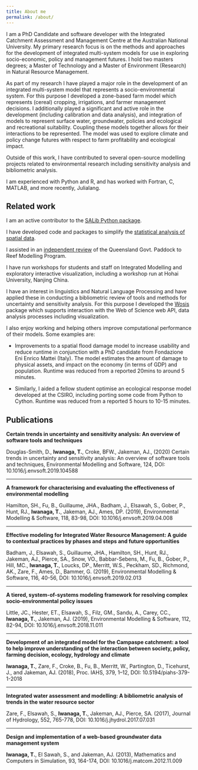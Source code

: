 ```yaml
---
title: About me
permalink: /about/
---
```


I am a PhD Candidate and software developer with the Integrated Catchment Assessment and Management Centre at the Australian National University. My primary research focus is on the methods and approaches for the development of integrated multi-system models for use in exploring socio-economic, policy and management futures. I hold two masters degrees; a Master of Technology and a Master of Environment (Research) in Natural Resource Management. 

As part of my research I have played a major role in the development of an integrated multi-system model that represents a socio-environmental system. For this purpose I developed a zone-based farm model which represents (cereal) cropping, irrigations, and farmer management decisions. I additionally played a significant and active role in the development (including calibration and data analysis), and integration of models to represent surface water, groundwater, policies and ecological and recreational suitability. Coupling these models together allows for their interactions to be represented. The model was used to explore climate and policy change futures with respect to farm profitability and ecological impact.

Outside of this work, I have contributed to several open-source modelling projects related to environmental research including sensitivity analysis and bibliometric analysis. 

I am experienced with Python and R, and has worked with Fortran, C, MATLAB, and more recently, Julialang.

## Related work

I am an active contributor to the [SALib Python package](https://github.com/salib/salib).

I have developed code and packages to simplify the [statistical analysis of spatial data](https://github.com/MamadioCMCC/HazardRiskScripts/tree/master/scripts/HazardStats).

I assisted in an [independent review](https://trove.nla.gov.au/work/237587298?selectedversion=NBD66255631) of the Queensland Govt. Paddock to Reef Modelling Program.

I have run workshops for students and staff on Integrated Modelling and exploratory interactive visualization, including a workshop run at Hohai University, Nanjing China.

I have an interest in linguistics and Natural Language Processing and have applied these in conducting a bibliometric review of tools and methods for uncertainty and sensitivity analysis. For this purpose I developed the [Wosis](https://github.com/ConnectedSystems/wosis) package which supports interaction with the Web of Science web API, data analysis processes including visualization.

I also enjoy working and helping others improve computational performance of their models. Some examples are:

- Improvements to a spatial flood damage model to increase usability and reduce runtime in conjunction with a PhD candidate from Fondazione Eni Enrico Mattei (Italy). The model estimates the amount of damage to physical assets, and impact on the economy (in terms of GDP) and population. Runtime was reduced from a reported 20mins to around 5 minutes.

- Similarly, I aided a fellow student optimise an ecological response model developed at the CSIRO, including porting some code from Python to Cython. Runtime was reduced from a reported 5 hours to 10-15 minutes.


## Publications

**Certain trends in uncertainty and sensitivity analysis: An overview of software tools and techniques**

<span class="__dimensions_badge_embed__" data-doi="10.1016/j.envsoft.2019.104588" data-style="large_rectangle"></span>

Douglas-Smith, D., **Iwanaga, T.**, Croke, BFW., Jakeman, AJ., (2020) Certain trends in uncertainty and sensitivity analysis: An overview of software tools and techniques, Environmental Modelling and Software, 124, DOI: 10.1016/j.envsoft.2019.104588

--------------------

**A framework for characterising and evaluating the effectiveness of environmental modelling**

<span class="__dimensions_badge_embed__" data-doi="10.1016/j.envsoft.2019.04.008" data-style="large_rectangle"></span>

Hamilton, SH., Fu, B., Guillaume, JHA., Badham, J., Elsawah, S., Gober, P., Hunt, RJ., **Iwanaga, T.**, Jakeman, AJ., Ames, DP. (2019), Environmental Modelling & Software, 118, 83-98, DOI: 10.1016/j.envsoft.2019.04.008

--------------------

**Effective modeling for Integrated Water Resource Management: A guide to contextual practices by phases and steps and future opportunities**

<span class="__dimensions_badge_embed__" data-doi="10.1016/j.envsoft.2019.02.013" data-style="large_rectangle"></span>

Badham, J., Elsawah, S., Guillaume, JHA., Hamilton, SH., Hunt, RJ., Jakeman, AJ., Pierce, SA., Snow, VO., Babbar-Sebens, M., Fu, B., Gober, P., Hill, MC., **Iwanaga, T.**, Loucks, DP., Merritt, W.S., Peckham, SD., Richmond, AK., Zare, F., Ames, D., Bammer, G. (2019), Environmental Modelling & Software, 116, 40-56, DOI: 10.1016/j.envsoft.2019.02.013

--------------------

**A tiered, system-of-systems modeling framework for resolving complex socio-environmental policy issues**

<span class="__dimensions_badge_embed__" data-doi="10.1016/j.envsoft.2018.11.011" data-style="large_rectangle"></span>

Little, JC., Hester, ET., Elsawah, S., Filz, GM., Sandu, A., Carey, CC., **Iwanaga, T.**, Jakeman, AJ. (2019), Environmental Modelling & Software, 112, 82-94, DOI: 10.1016/j.envsoft.2018.11.011

--------------------

**Development of an integrated model for the Campaspe catchment: a tool to help improve understanding of the interaction between society, policy, farming decision, ecology, hydrology and climate**

<span class="__dimensions_badge_embed__" data-doi="10.5194/piahs-379-1-2018" data-style="large_rectangle"></span>

**Iwanaga, T.**, Zare, F., Croke, B., Fu, B., Merritt, W., Partington, D., Ticehurst, J., and Jakeman, AJ. (2018), Proc. IAHS, 379, 1–12, DOI: 10.5194/piahs-379-1-2018

--------------------

**Integrated water assessment and modelling: A bibliometric analysis of trends in the water resource sector**

<span class="__dimensions_badge_embed__" data-doi="10.1016/j.jhydrol.2017.07.031" data-style="large_rectangle"></span>

Zare, F., Elsawah, S., **Iwanaga, T.**, Jakeman, AJ., Pierce, SA. (2017), Journal of Hydrology, 552, 765-778, DOI: 10.1016/j.jhydrol.2017.07.031

--------------------

**Design and implementation of a web-based groundwater data management system**

<span class="__dimensions_badge_embed__" data-doi="10.1016/j.matcom.2012.11.009" data-style="large_rectangle"></span>

**Iwanaga, T.**, El Sawah, S., and Jakeman, AJ. (2013), Mathematics and Computers in Simulation, 93, 164-174, DOI: 10.1016/j.matcom.2012.11.009

<script async src="https://badge.dimensions.ai/badge.js" charset="utf-8"></script>